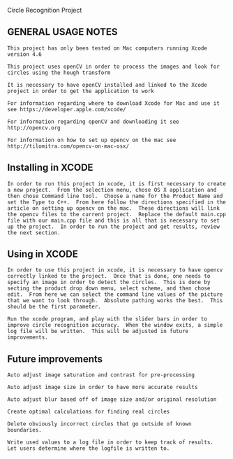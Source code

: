 Circle Recognition Project

GENERAL USAGE NOTES
--------------------
    
    This project has only been tested on Mac computers running Xcode version 4.6

    This project uses openCV in order to process the images and look for circles using the hough transform
    
    It is necessary to have openCV installed and linked to the Xcode project in order to get the application to work
    
    For information regarding where to download Xcode for Mac and use it see https://developer.apple.com/xcode/
    
    For information regarding openCV and downloading it see http://opencv.org
    
    For information on how to set up opencv on the mac see http://tilomitra.com/opencv-on-mac-osx/


Installing in XCODE
--------------------

    In order to run this project in xcode, it is first necessary to create a new project.  From the selection menu, chose OS X application and then chose Command line tool.  Choose a name for the Product Name and set the Type to C++.  From here follow the directions specified in the article on setting up opencv on the mac.  These directions will link the opencv files to the current project.  Replace the default main.cpp file with our main.cpp file and this is all that is necessary to set up the project.  In order to run the project and get results, review the next section.


Using in XCODE
---------------

    In order to use this project in xcode, it is necessary to have opencv correctly linked to the project.  Once that is done, one needs to specify an image in order to detect the circles.  This is done by secting the product drop down menu, select scheme, and then chose edit.  From here we can select the command line values of the picture that we want to look through.  Absolute pathing works the best.  This should be the first parameter.
    
    Run the xcode program, and play with the slider bars in order to improve circle recognition accuracy.  When the window exits, a simple log file will be written.  This will be adjusted in future improvements.
    
    
    
Future improvements
--------------------
    Auto adjust image saturation and contrast for pre-processing
    
    Auto adjust image size in order to have more accurate results
    
    Auto adjust blur based off of image size and/or original resolution
    
    Create optimal calculations for finding real circles
    
    Delete obviously incorrect circles that go outside of known boundaries.
    
    Write used values to a log file in order to keep track of results.  Let users determine where the logfile is written to.
    
    
    
    